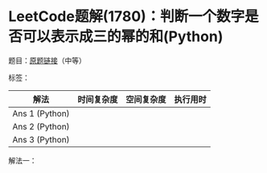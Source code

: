 # LeetCode题解(1780)：判断一个数字是否可以表示成三的幂的和(Python)

题目：[原题链接](https://leetcode-cn.com/problems/check-if-number-is-a-sum-of-powers-of-three/)（中等）

标签：

| 解法           | 时间复杂度 | 空间复杂度 | 执行用时 |
| -------------- | ---------- | ---------- | -------- |
| Ans 1 (Python) |            |            |          |
| Ans 2 (Python) |            |            |          |
| Ans 3 (Python) |            |            |          |

解法一：

